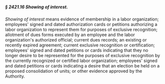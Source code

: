 ##### § 2421.16 Showing of interest. #####

*Showing of interest* means evidence of membership in a labor organization; employees' signed and dated authorization cards or petitions authorizing a labor organization to represent them for purposes of exclusive recognition; allotment of dues forms executed by an employee and the labor organization's authorized official; current dues records; an existing or recently expired agreement; current exclusive recognition or certification; employees' signed and dated petitions or cards indicating that they no longer desire to be represented for the purposes of exclusive recognition by the currently recognized or certified labor organization; employees' signed and dated petitions or cards indicating a desire that an election be held on a proposed consolidation of units; or other evidence approved by the Authority.
